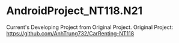 # AndroidProject_NT118.N21
Current's Developing Project from Original Project.
Original Project: https://github.com/AnhTrung732/CarRenting-NT118
